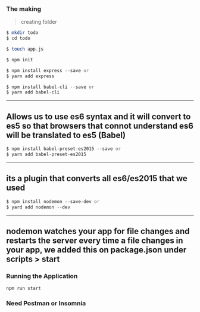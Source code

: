 ### The making

> creating folder

```php
$ mkdir todo
$ cd todo
```

```php
$ touch app.js
```

```php
$ npm init
```

```php
$ npm install express --save or
$ yarn add express
```

```php
$ npm install babel-cli --save or
$ yarn add babel-cli
```

---
Allows us to use es6 syntax and it will convert to es5 so that browsers that connot understand es6 will be translated to es5 (Babel)
---

```php
$ npm install babel-preset-es2015 --save or
$ yarn add babel-preset-es2015
```

---
its a plugin that converts all es6/es2015 that we used
---

```php
$ npm install nodemon --save-dev or
$ yard add nodemon --dev
```

---
nodemon watches your app for file changes and restarts the server every time a file changes in your app,
we added this on package.json under scripts > start
---

### Running the Application

`npm run start`

### Need Postman or Insomnia
